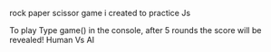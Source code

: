 rock paper scissor game i created to practice Js

To play Type game() in the console, after 5 rounds the score will be revealed! Human Vs AI